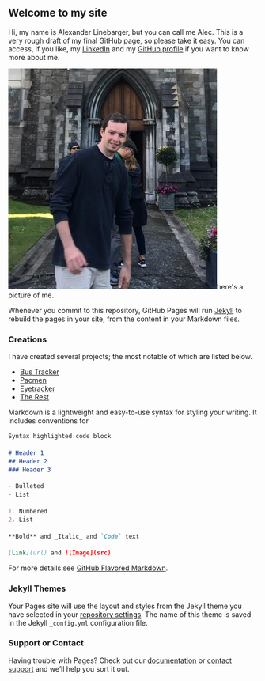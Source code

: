 ## Welcome to my site

Hi, my name is Alexander Linebarger, but you can call me Alec. This is a very rough draft of my final GitHub page, so please take it easy. You can access, if you like, my [LinkedIn](https://www.linkedin.com/in/alexander-linebarger-67946a116/) and my [GitHub profile](https://github.com/alinebarger7/) if you want to know more about me.

![image](2.jpg/)here's a picture of me.

Whenever you commit to this repository, GitHub Pages will run [Jekyll](https://jekyllrb.com/) to rebuild the pages in your site, from the content in your Markdown files.

### Creations

I have created several projects; the most notable of which are listed below.

- [Bus Tracker](https://github.com/alinebarger7/bustracker)
- [Pacmen](https://github.com/alinebarger7/pacman)
- [Eyetracker](https://github.com/alinebarger7/eyetracker)
- [The Rest](https://github.com/alinebarger7?tab=repositories)

Markdown is a lightweight and easy-to-use syntax for styling your writing. It includes conventions for

```markdown
Syntax highlighted code block

# Header 1
## Header 2
### Header 3

- Bulleted
- List

1. Numbered
2. List

**Bold** and _Italic_ and `Code` text

[Link](url) and ![Image](src)
```

For more details see [GitHub Flavored Markdown](https://guides.github.com/features/mastering-markdown/).

### Jekyll Themes

Your Pages site will use the layout and styles from the Jekyll theme you have selected in your [repository settings](https://github.com/alinebarger7/congenial-octo-succotash/settings). The name of this theme is saved in the Jekyll `_config.yml` configuration file.

### Support or Contact

Having trouble with Pages? Check out our [documentation](https://docs.github.com/categories/github-pages-basics/) or [contact support](https://support.github.com/contact) and we’ll help you sort it out.
